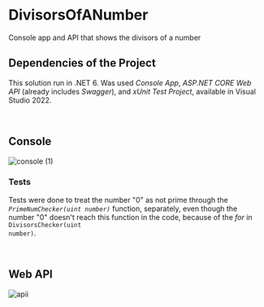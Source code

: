 # DivisorsOfANumber
Console app and API that shows the divisors of a number

##  Dependencies of the Project
This solution run in .NET 6. Was used *Console App*, *ASP.NET CORE Web API* (already includes *Swagger*), and *xUnit Test Project*, available in Visual Studio 2022.

<br>



## Console

![console (1)](https://user-images.githubusercontent.com/91505442/143285568-2042cbb8-2349-40a7-8abd-626d756b9c2e.gif)

### Tests

Tests were done to treat the number "0" as not prime through the <code>*PrimeNumChecker(uint number)*</code> function, separately, even though the number "0" doesn't reach this function in the code, because of the *for* in <code>DivisorsChecker(uint number)</code>.

<br>

## Web API

![apii](https://user-images.githubusercontent.com/91505442/143285659-7da75c14-77a1-4f48-9178-658444588c0b.gif)
